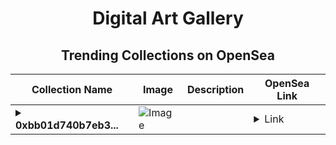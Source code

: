 <div align="center">

# Digital Art Gallery

## Trending Collections on OpenSea

| Collection Name                       | Image                                                                                     | Description                       | OpenSea Link                                                                                          |
|---------------------------------------|-------------------------------------------------------------------------------------------|-----------------------------------|--------------------------------------------------------------------------------------------------------|
| **<details><summary>0xbb01d740b7eb3...</summary>0xbb01d740b7eb3bec628b2b1423556acaeb134a96</details>** | ![Image](https://i2.seadn.io/optimism/0x92b597b3406e72420b29d9f1d4fc07d0f61da0e0/cd48b9c80f065878c35ba9992a028f/08cd48b9c80f065878c35ba9992a028f.gif?w=200&auto=format) |  | <details><summary>Link</summary>[0xbb01d740b7eb3bec628b2b1423556acaeb134a96](https://opensea.io/collection/0xbb01d740b7eb3bec628b2b1423556acaeb134a96)</details> |

</div>